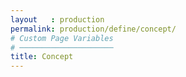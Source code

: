 ```yaml
---
layout   : production
permalink: production/define/concept/
# Custom Page Variables
# ─────────────────────
title: Concept
---
```

